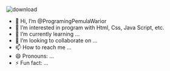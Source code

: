 ![download](https://github.com/user-attachments/assets/7b46d6cf-0523-4d1b-bb0d-39d8e4cdb0b5)

- 👋 Hi, I’m @ProgramingPemulaWarior
- 👀 I’m interested in program with Html, Css, Java Script, etc.
- 🌱 I’m currently learning ...
- 💞️ I’m looking to collaborate on ...
- 📫 How to reach me ...
- 😄 Pronouns: ...
- ⚡ Fun fact: ...

<!---
ProgramingPemulaWarior/ProgramingPemulaWarior is a ✨ special ✨ repository because its `README.md` (this file) appears on your GitHub profile.
You can click the Preview link to take a look at your changes.
--->
